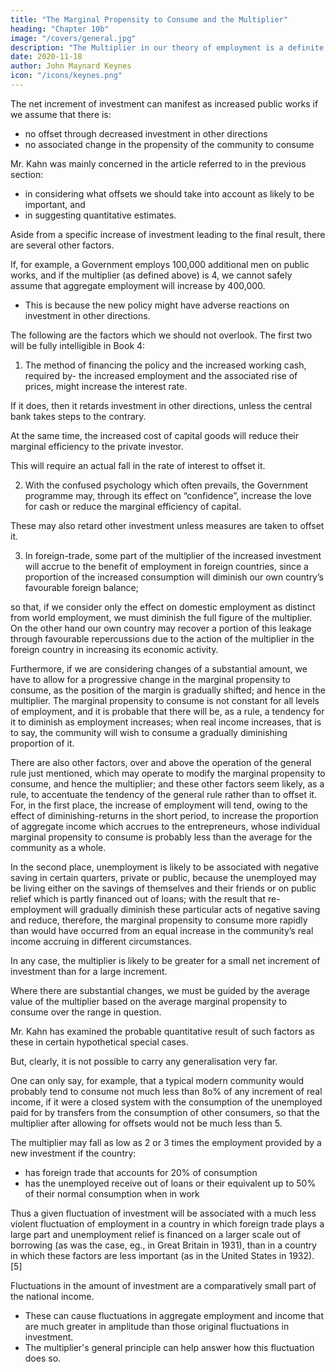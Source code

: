 ```yaml
---
title: "The Marginal Propensity to Consume and the Multiplier"
heading: "Chapter 10b"
image: "/covers/general.jpg"
description: "The Multiplier in our theory of employment is a definite ratio between income and investment total employment and primary employment"
date: 2020-11-18
author: John Maynard Keynes
icon: "/icons/keynes.png"
---
```



<!-- III -->

<!-- We have been dealing so far with a net increment of investment.  -->

The net increment of investment can manifest as increased public works if we assume that there is:
- no offset through decreased investment in other directions
- no associated change in the propensity of the community to consume
<!-- If we wish to apply  without qualification to the effect of (eg.) , we have to ,- -->

Mr. Kahn was mainly concerned in the article referred to in the previous section:
- in considering what offsets we should take into account as likely to be important, and
- in suggesting quantitative estimates. 


Aside from a specific increase of investment <!-- of a given kind --> leading to <!--  which enter into --> the final result, there are several other factors.

If, for example, a Government employs 100,000 additional men on public works, and if the multiplier (as defined above) is 4, we cannot  safely assume that aggregate employment will increase by 400,000. 
- This is because the new policy might have adverse reactions on investment in other directions.

The following are the factors which we should not overlook. The first two will be fully intelligible in Book 4:

1. The method of financing the policy and the increased working cash, required by- the increased employment and the associated rise of prices, might increase the interest rate. 

If it does, then it retards investment in other directions, unless the central bank takes steps to the contrary.

At the same time, the increased cost of capital goods will reduce their marginal efficiency to the private investor. 

This will require an actual fall in the rate of interest to offset it.

2. With the confused psychology which often prevails, the Government programme may, through its effect on “confidence”, increase the love for cash <!-- liquidity-preference --> or reduce the marginal efficiency of capital.

These may also retard other investment unless measures are taken to offset it.

3. In foreign-trade, some part of the multiplier of the increased investment will accrue to the benefit of employment in foreign countries, since a proportion of the increased consumption will diminish our own country’s favourable foreign balance; 

so that, if we consider only the effect on domestic employment as distinct from world employment, we must diminish the full figure of the multiplier. On the other hand our own country may recover a portion of this leakage through favourable repercussions due to the action of the multiplier in the foreign country in increasing its economic activity.

Furthermore, if we are considering changes of a substantial amount, we have to allow for a progressive change in the marginal propensity to consume, as the position of the margin is gradually shifted; and hence in the multiplier. The marginal propensity to consume is not constant for all levels of employment, and it is probable that there will be, as a rule, a tendency for it to diminish as employment increases; when real income increases, that is to say, the community will wish to consume a gradually diminishing proportion of it.

There are also other factors, over and above the operation of the general rule just mentioned, which may operate to modify the marginal propensity to consume, and hence the multiplier; and these other factors seem likely, as a rule, to accentuate the tendency of the general rule rather than to offset it. For, in the first place, the increase of employment will tend, owing to the effect of diminishing-returns in the short period, to increase the proportion of aggregate income which accrues to the entrepreneurs, whose individual marginal propensity to consume is probably less than the average for the community as a whole. 

In the second place, unemployment is likely to be associated with negative saving in certain quarters, private or public, because the unemployed may be living either on the savings of themselves and their friends or on public relief which is partly financed out of loans; with the result that re-employment will gradually diminish these particular acts of negative saving and reduce, therefore, the marginal propensity to consume more rapidly than would have occurred from an equal increase in the community’s real income accruing in different circumstances.

In any case, the multiplier is likely to be greater for a small net increment of investment than for a large increment. 

Where there are substantial changes, we must be guided by the average value of the multiplier based on the average marginal propensity to consume over the range in question.

Mr. Kahn has examined the probable quantitative result of such factors as these in certain hypothetical special cases. 

But, clearly, it is not possible to carry any generalisation very far. 

One can only say, for example, that a typical modern community would probably tend to consume not much less than 8o% of any increment of real income, if it were a closed system with the consumption of the unemployed paid for by transfers from the consumption of other consumers, so that the multiplier after allowing for offsets would not be much less than 5. 


The multiplier may fall as low as 2 or 3 times the employment provided by a new investment if the country:
- has foreign trade that accounts for 20% of consumption
- has the unemployed receive out of loans or their equivalent up to 50% of their normal consumption when in work

Thus a given fluctuation of investment will be associated with a much less violent fluctuation of employment in a country in which foreign trade plays a large part and unemployment relief is financed on a larger scale out of borrowing (as was the case, eg., in Great Britain in 1931), than in a country in which these factors are less important (as in the United States in 1932).[5]


Fluctuations in the amount of investment are a comparatively small part of the national income. 
- These can cause fluctuations in aggregate employment and income that are much greater in amplitude than those original fluctuations in investment.
- The multiplier's general principle can help answer how this fluctuation does so. 